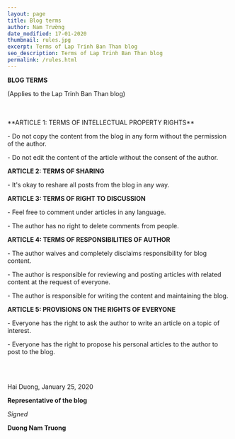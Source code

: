 ```yaml
---
layout: page
title: Blog terms
author: Nam Trường
date_modified: 17-01-2020
thumbnail: rules.jpg
excerpt: Terms of Lap Trinh Ban Than blog
seo_description: Terms of Lap Trinh Ban Than blog
permalink: /rules.html
---
```


<p class="center">
<strong>BLOG TERMS</strong></p>

<p class="center">(Applies to the Lap Trinh Ban Than blog)</p>

<br>
<br>
**ARTICLE 1: TERMS OF INTELLECTUAL PROPERTY RIGHTS**

\- Do not copy the content from the blog in any form without the permission of the author.

\- Do not edit the content of the article without the consent of the author.

**ARTICLE 2: TERMS OF SHARING**

\- It's okay to reshare all posts from the blog in any way.

**ARTICLE 3: TERMS OF RIGHT TO DISCUSSION**

\- Feel free to comment under articles in any language.

\- The author has no right to delete comments from people.

**ARTICLE 4: TERMS OF RESPONSIBILITIES OF AUTHOR**

\- The author waives and completely disclaims responsibility for blog content.

\- The author is responsible for reviewing and posting articles with related content at the request of everyone.

\- The author is responsible for writing the content and maintaining the blog.

**ARTICLE 5: PROVISIONS ON THE RIGHTS OF EVERYONE**

\- Everyone has the right to ask the author to write an article on a topic of interest.

\- Everyone has the right to propose his personal articles to the author to post to the blog.

<br>
<br>

<p class="right">Hai Duong, January 25, 2020</p>
<p class="right"><strong>Representative of the blog</strong></p>

<p class="right"><i>Signed</i></p>

<p class="right"><strong>Duong Nam Truong</strong></p>

